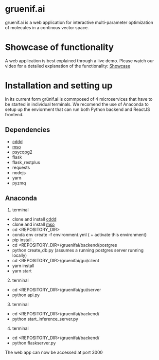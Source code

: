 # gruenif.ai
gruenif.ai is a web application for interactive multi-parameter optimization of molecules in a continous vector space.

# Showcase of functionality
A web application is best explained through a live demo. Please watch our video for a detailed explanation of the functionality:
[Showcase](https://www.youtube.com/watch?v=7KAgEb5twXg)

# Installation and setting up
In its current form grünif.ai is commposed of 4 microservices that have to be started in individual terminals. We recomend the use of Anaconda to setup up the enviorment that can run both Python backend and ReactJS frontend.
## Dependencies
* [cddd](https://github.com/jrwnter/cddd)
* [mso](https://github.com/jrwnter/mso)
* psycopg2
* flask
* flask_restplus
* requests
* nodejs
* yarn
* pyzmq
## Anaconda
1. terminal
* clone and install [cddd](https://github.com/jrwnter/cddd)
* clone and install [mso](https://github.com/jrwnter/mso)
* cd <REPOSITORY_DIR>
* conda env create -f environment.yml ( + activate this environment)
* pip install .
* cd <REPOSITORY_DIR>/gruenifai/backend/postgres
* python create_db.py (assumes a running postgres server running locally)
* cd <REPOSITORY_DIR>/gruenifai/gui/client
* yarn install
* yarn start
2. terminal
* cd <REPOSITORY_DIR>/gruenifai/gui/server
* python api.py
3. terminal
* cd <REPOSITORY_DIR>/gruenifai/backend/
* python start_inference_server.py
4. terminal
* cd <REPOSITORY_DIR>/gruenifai/backend/
* python flaskserver.py

The web app can now be accessed at port 3000
